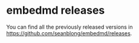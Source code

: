 # embedmd releases

You can find all the previously released versions in https://github.com/seanblong/embedmd/releases.
